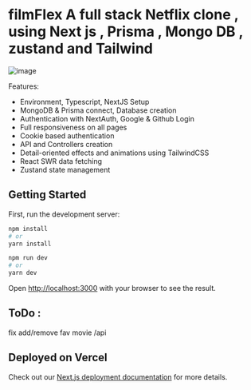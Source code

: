 # filmFlex A full stack Netflix clone , using Next js , Prisma , Mongo DB , zustand and Tailwind 

![image](https://user-images.githubusercontent.com/23248726/220005380-ede4fb14-0b8d-4582-a063-3cc4beeccfb7.png)


Features:

- Environment, Typescript, NextJS Setup
- MongoDB & Prisma connect, Database creation
- Authentication with NextAuth, Google & Github Login
- Full responsiveness on all pages
- Cookie based authentication
- API and Controllers creation
- Detail-oriented effects and animations using TailwindCSS
- React SWR data fetching
- Zustand state management
## Getting Started

First, run the development server:
```bash
npm install
# or
yarn install 
```

```bash
npm run dev
# or
yarn dev
```

Open [http://localhost:3000](http://localhost:3000) with your browser to see the result.

## ToDo : 
fix add/remove fav movie /api 

<!-- To learn more about Next.js, take a look at the following resources:

- [Next.js Documentation](https://nextjs.org/docs) - learn about Next.js features and API.
- [Learn Next.js](https://nextjs.org/learn) - an interactive Next.js tutorial.

You can check out [the Next.js GitHub repository](https://github.com/vercel/next.js/) - your feedback and contributions are welcome! -->

## Deployed on Vercel
<!-- 
The easiest way to deploy your Next.js app is to use the [Vercel Platform](https://vercel.com/new?utm_medium=default-template&filter=next.js&utm_source=create-next-app&utm_campaign=create-next-app-readme) from the creators of Next.js. -->

Check out our [Next.js deployment documentation](https://nextjs.org/docs/deployment) for more details.
